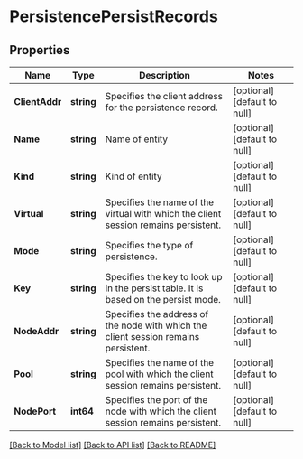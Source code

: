 # PersistencePersistRecords

## Properties
Name | Type | Description | Notes
------------ | ------------- | ------------- | -------------
**ClientAddr** | **string** | Specifies the client address for the persistence record. | [optional] [default to null]
**Name** | **string** | Name of entity | [optional] [default to null]
**Kind** | **string** | Kind of entity | [optional] [default to null]
**Virtual** | **string** | Specifies the name of the virtual with which the client session remains persistent. | [optional] [default to null]
**Mode** | **string** | Specifies the type of persistence. | [optional] [default to null]
**Key** | **string** | Specifies the key to look up in the persist table. It is based on the persist mode. | [optional] [default to null]
**NodeAddr** | **string** | Specifies the address of the node with which the client session remains persistent. | [optional] [default to null]
**Pool** | **string** | Specifies the name of the pool with which the client session remains persistent. | [optional] [default to null]
**NodePort** | **int64** | Specifies the port of the node with which the client session remains persistent. | [optional] [default to null]

[[Back to Model list]](../README.md#documentation-for-models) [[Back to API list]](../README.md#documentation-for-api-endpoints) [[Back to README]](../README.md)


